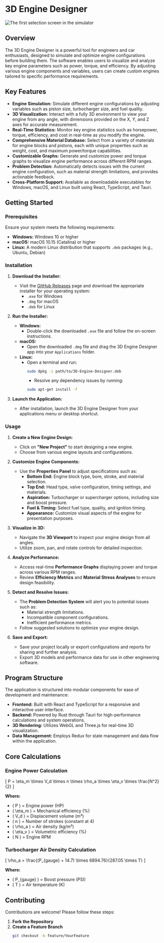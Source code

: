 # 3D Engine Designer

![The first selection screen in the simulator](https://imgur.com/HoEjTGW)

## Overview

The 3D Engine Designer is a powerful tool for engineers and car enthusiasts, designed to simulate and optimize engine configurations before building them. The software enables users to visualize and analyze key engine parameters such as power, torque, and efficiency. By adjusting various engine components and variables, users can create custom engines tailored to specific performance requirements.

## Key Features

- **Engine Simulation:** Simulate different engine configurations by adjusting variables such as piston size, turbocharger size, and fuel quality.
- **3D Visualization:** Interact with a fully 3D environment to view your engine from any angle, with dimensions provided on the X, Y, and Z axes for accurate measurement.
- **Real-Time Statistics:** Monitor key engine statistics such as horsepower, torque, efficiency, and cost in real-time as you modify the engine.
- **Comprehensive Material Database:** Select from a variety of materials for engine blocks and pistons, each with unique properties such as weight, cost, and maximum power/torque capabilities.
- **Customizable Graphs:** Generate and customize power and torque graphs to visualize engine performance across different RPM ranges.
- **Problem Detection:** Automatically detects issues with the current engine configuration, such as material strength limitations, and provides actionable feedback.
- **Cross-Platform Support:** Available as downloadable executables for Windows, macOS, and Linux built using React, TypeScript, and Tauri.

## Getting Started

### Prerequisites

Ensure your system meets the following requirements:

- **Windows:** Windows 10 or higher
- **macOS:** macOS 10.15 (Catalina) or higher
- **Linux:** A modern Linux distribution that supports `.deb` packages (e.g., Ubuntu, Debian)

### Installation

1. **Download the Installer:**
   - Visit the [GitHub Releases](https://github.com/dodderss/EngineSimulator/releases) page and download the appropriate installer for your operating system:
     - `.exe` for Windows
     - `.dmg` for macOS
     - `.deb` for Linux

2. **Run the Installer:**
   - **Windows:**
     - Double-click the downloaded `.exe` file and follow the on-screen instructions.
   - **macOS:**
     - Open the downloaded `.dmg` file and drag the 3D Engine Designer app into your `Applications` folder.
   - **Linux:**
     - Open a terminal and run:
       ```bash
       sudo dpkg -i path/to/3D-Engine-Designer.deb
       ```
       - Resolve any dependency issues by running:
       ```bash
       sudo apt-get install -f
       ```

3. **Launch the Application:**
   - After installation, launch the 3D Engine Designer from your applications menu or desktop shortcut.

### Usage

1. **Create a New Engine Design:**
   - Click on **"New Project"** to start designing a new engine.
   - Choose from various engine layouts and configurations.

2. **Customize Engine Components:**
   - Use the **Properties Panel** to adjust specifications such as:
     - **Bottom End:** Engine block type, bore, stroke, and material selection.
     - **Top End:** Head type, valve configuration, timing settings, and materials.
     - **Aspiration:** Turbocharger or supercharger options, including size and boost pressure.
     - **Fuel & Timing:** Select fuel type, quality, and ignition timing.
     - **Appearance:** Customize visual aspects of the engine for presentation purposes.

3. **Visualize in 3D:**
   - Navigate the **3D Viewport** to inspect your engine design from all angles.
   - Utilize zoom, pan, and rotate controls for detailed inspection.

4. **Analyze Performance:**
   - Access real-time **Performance Graphs** displaying power and torque across various RPM ranges.
   - Review **Efficiency Metrics** and **Material Stress Analyses** to ensure design feasibility.

5. **Detect and Resolve Issues:**
   - The **Problem Detection System** will alert you to potential issues such as:
     - Material strength limitations.
     - Incompatible component configurations.
     - Inefficient performance metrics.
   - Follow suggested solutions to optimize your engine design.

6. **Save and Export:**
   - Save your project locally or export configurations and reports for sharing and further analysis.
   - Export 3D models and performance data for use in other engineering software.

## Program Structure

The application is structured into modular components for ease of development and maintenance:

- **Frontend:** Built with React and TypeScript for a responsive and interactive user interface.
- **Backend:** Powered by Rust through Tauri for high-performance calculations and system operations.
- **3D Rendering:** Utilizes WebGL and Three.js for real-time 3D visualization.
- **Data Management:** Employs Redux for state management and data flow within the application.

## Core Calculations

### Engine Power Calculation

\[
P = \eta_m \times V_d \times n \times \rho_a \times \eta_v \times \frac{N^2}{2}
\]

**Where:**
- \( P \) = Engine power (HP)
- \( \eta_m \) = Mechanical efficiency (%)
- \( V_d \) = Displacement volume (m³)
- \( n \) = Number of strokes (constant at 4)
- \( \rho_a \) = Air density (kg/m³)
- \( \eta_v \) = Volumetric efficiency (%)
- \( N \) = Engine RPM

### Turbocharger Air Density Calculation

\[
\rho_a = \frac{(P_{gauge} + 14.7) \times 6894.76}{287.05 \times T}
\]

**Where:**
- \( P_{gauge} \) = Boost pressure (PSI)
- \( T \) = Air temperature (K)

## Contributing

Contributions are welcome! Please follow these steps:

1. **Fork the Repository**
2. **Create a Feature Branch**
   ```bash
   git checkout -b feature/YourFeature

